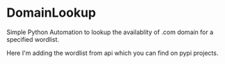 # DomainLookup

Simple Python Automation to lookup the availablity of .com domain for a specified wordlist.

Here I'm adding the wordlist from api which you can find on pypi projects.

